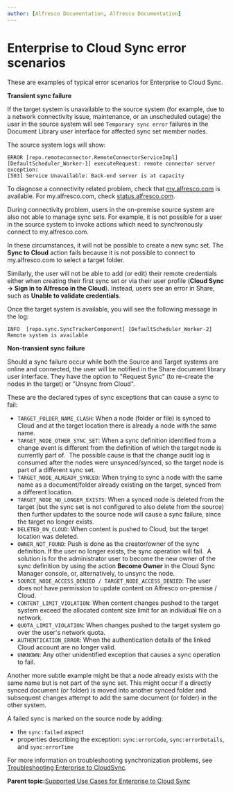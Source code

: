 ```yaml
---
author: [Alfresco Documentation, Alfresco Documentation]
---
```


# Enterprise to Cloud Sync error scenarios

These are examples of typical error scenarios for Enterprise to Cloud Sync.

**Transient sync failure**

If the target system is unavailable to the source system \(for example, due to a network connectivity issue, maintenance, or an unscheduled outage\) the user in the source system will see `Temporary sync error` failures in the Document Library user interface for affected sync set member nodes.

The source system logs will show:

```
ERROR [repo.remoteconnector.RemoteConnectorServiceImpl] [DefaultScheduler_Worker-1] executeRequest: remote connector server exception:  
[503] Service Unavailable: Back-end server is at capacity
```

To diagnose a connectivity related problem, check that [my.alfresco.com](https://my.alfresco.com) is available. For my.alfresco.com, check [status.alfresco.com](http://status.alfresco.com/).

During connectivity problem, users in the on-premise source system are also not able to manage sync sets. For example, it is not possible for a user in the source system to invoke actions which need to synchronously connect to my.alfresco.com.

In these circumstances, it will not be possible to create a new sync set. The **Sync to Cloud** action fails because it is not possible to connect to my.alfresco.com to select a target folder.

Similarly, the user will not be able to add \(or edit\) their remote credentials either when creating their first sync set or via their user profile \(**Cloud Sync -\> Sign in to Alfresco in the Cloud**\). Instead, users see an error in Share, such as **Unable to validate credentials**.

Once the target system is available, you will see the following message in the log:

```
INFO  [repo.sync.SyncTrackerComponent] [DefaultScheduler_Worker-2] Remote system is available
```

**Non-transient sync failure**

Should a sync failure occur while both the Source and Target systems are online and connected, the user will be notified in the Share document library user interface. They have the option to "Request Sync" \(to re-create the nodes in the target\) or "Unsync from Cloud".

These are the declared types of sync exceptions that can cause a sync to fail:

-   `TARGET_FOLDER_NAME_CLASH`: When a node \(folder or file\) is synced to Cloud and at the target location there is already a node with the same name.
-   `TARGET_NODE_OTHER_SYNC_SET`: When a sync definition identified from a change event is different from the definition of which the target node is currently part of.  The possible cause is that the change audit log is consumed after the nodes were unsynced/synced, so the target node is part of a different sync set.
-   `TARGET_NODE_ALREADY_SYNCED`: When trying to sync a node with the same name as a document/folder already existing on the target, synced from a different location.
-   `TARGET_NODE_NO_LONGER_EXISTS`: When a synced node is deleted from the target \(but the sync set is not configured to also delete from the source\) then further updates to the source node will cause a sync failure, since the target no longer exists.
-   `DELETED_ON_CLOUD`: When content is pushed to Cloud, but the target location was deleted.
-   `OWNER_NOT_FOUND`: Push is done as the creator/owner of the sync definition. If the user no longer exists, the sync operation will fail.  A solution is for the administrator user to become the new owner of the sync definition by using the action **Become Owner** in the Cloud Sync Manager console, or, alternatively, to unsync the node.
-   `SOURCE_NODE_ACCESS_DENIED / TARGET_NODE_ACCESS_DENIED`: The user does not have permission to update content on Alfresco on-premise / Cloud.
-   `CONTENT_LIMIT_VIOLATION`: When content changes pushed to the target system exceed the allocated content size limit for an individual file on a network.
-   `QUOTA_LIMIT_VIOLATION`: When changes pushed to the target system go over the user's network quota.
-   `AUTHENTICATION_ERROR`: When the authentication details of the linked Cloud account are no longer valid.
-   `UNKNOWN`: Any other unidentified exception that causes a sync operation to fail.

Another more subtle example might be that a node already exists with the same name but is not part of the sync set. This might occur if a directly synced document \(or folder\) is moved into another synced folder and subsequent changes attempt to add the same document \(or folder\) in the other system.

A failed sync is marked on the source node by adding:

-   the `sync:failed` aspect
-   properties describing the exception: `sync:errorCode`, `sync:errorDetails`, and `sync:errorTime`

For more information on troubleshooting synchronization problems, see [Troubleshooting Enterprise to CloudSync](cloud_sync_troubleshooting.md).

**Parent topic:**[Supported Use Cases for Enterprise to Cloud Sync](../concepts/cloud-sync-supported-use-cases.md)

